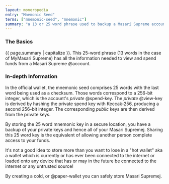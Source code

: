 ```yaml
---
layout: moneropedia
entry: "Mnemonic Seed"
terms: ["mnemonic-seed", "mnemonic"]
summary: "a 13 or 25 word phrase used to backup a Masari Supreme account, available in a number of languages"
---
```


### The Basics

{{ page.summary | capitalize }}. This 25-word phrase (13 words in the case of MyMasari Supreme) has all the information needed to view and spend funds from a Masari Supreme @account.

### In-depth Information

In the official wallet, the mnemonic seed comprises 25 words with the last word being used as a checksum. Those words correspond to a 256-bit integer, which is the account's *private* @spend-key. The *private* @view-key is derived by hashing the private spend key with Keccak-256, producing a second 256-bit integer. The corresponding *public* keys are then derived from the private keys.

By storing the 25 word mnemonic key in a secure location, you have a backup of your private keys and hence all of your Masari Supremej.  Sharing this 25 word key is the equivalent of allowing another person complete access to your funds.  

It's not a good idea to store more than you want to lose in a "hot wallet" aka a wallet which is currently or has ever been connected to the internet or loaded onto any device that has or may in the future be connected to the internet or any untrusted source!

By creating a cold, or @paper-wallet you can safely store Masari Supremej.  
